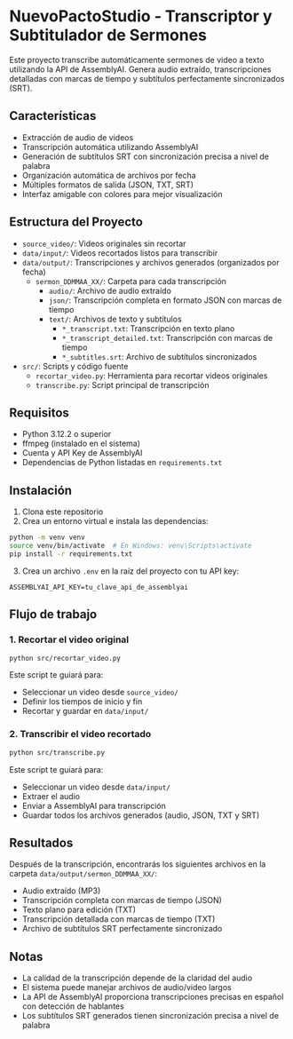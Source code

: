 # NuevoPactoStudio - Transcriptor y Subtitulador de Sermones

Este proyecto transcribe automáticamente sermones de video a texto utilizando la API de AssemblyAI.
Genera audio extraído, transcripciones detalladas con marcas de tiempo y subtítulos perfectamente sincronizados (SRT).

## Características

- Extracción de audio de videos
- Transcripción automática utilizando AssemblyAI
- Generación de subtítulos SRT con sincronización precisa a nivel de palabra
- Organización automática de archivos por fecha
- Múltiples formatos de salida (JSON, TXT, SRT)
- Interfaz amigable con colores para mejor visualización

## Estructura del Proyecto

- `source_video/`: Videos originales sin recortar
- `data/input/`: Videos recortados listos para transcribir
- `data/output/`: Transcripciones y archivos generados (organizados por fecha)
  - `sermon_DDMMAA_XX/`: Carpeta para cada transcripción
    - `audio/`: Archivo de audio extraído
    - `json/`: Transcripción completa en formato JSON con marcas de tiempo
    - `text/`: Archivos de texto y subtítulos
      - `*_transcript.txt`: Transcripción en texto plano
      - `*_transcript_detailed.txt`: Transcripción con marcas de tiempo
      - `*_subtitles.srt`: Archivo de subtítulos sincronizados
- `src/`: Scripts y código fuente
  - `recortar_video.py`: Herramienta para recortar videos originales
  - `transcribe.py`: Script principal de transcripción

## Requisitos

- Python 3.12.2 o superior
- ffmpeg (instalado en el sistema)
- Cuenta y API Key de AssemblyAI
- Dependencias de Python listadas en `requirements.txt`

## Instalación

1. Clona este repositorio
2. Crea un entorno virtual e instala las dependencias:

```bash
python -m venv venv
source venv/bin/activate  # En Windows: venv\Scripts\activate
pip install -r requirements.txt
```

3. Crea un archivo `.env` en la raíz del proyecto con tu API key:

```
ASSEMBLYAI_API_KEY=tu_clave_api_de_assemblyai
```

## Flujo de trabajo

### 1. Recortar el video original

```bash
python src/recortar_video.py
```

Este script te guiará para:
- Seleccionar un video desde `source_video/`
- Definir los tiempos de inicio y fin
- Recortar y guardar en `data/input/`

### 2. Transcribir el video recortado

```bash
python src/transcribe.py
```

Este script te guiará para:
- Seleccionar un video desde `data/input/`
- Extraer el audio
- Enviar a AssemblyAI para transcripción
- Guardar todos los archivos generados (audio, JSON, TXT y SRT)

## Resultados

Después de la transcripción, encontrarás los siguientes archivos en la carpeta `data/output/sermon_DDMMAA_XX/`:

- Audio extraído (MP3)
- Transcripción completa con marcas de tiempo (JSON)
- Texto plano para edición (TXT)
- Transcripción detallada con marcas de tiempo (TXT)
- Archivo de subtítulos SRT perfectamente sincronizado

## Notas

- La calidad de la transcripción depende de la claridad del audio
- El sistema puede manejar archivos de audio/video largos
- La API de AssemblyAI proporciona transcripciones precisas en español con detección de hablantes
- Los subtítulos SRT generados tienen sincronización precisa a nivel de palabra
